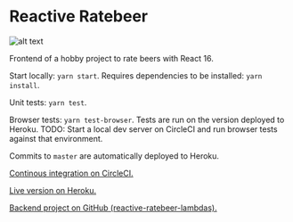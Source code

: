 # Reactive Ratebeer

![alt text](https://circleci.com/gh/topisark/reactive-ratebeer.png?&style=shield&circle-token=1989ca7311142115e17bbcc47e71cffa02f03a9f "CircleCI status")

Frontend of a hobby project to rate beers with React 16.

Start locally: `yarn start`. Requires dependencies to be installed: `yarn install`.

Unit tests: `yarn test`.

Browser tests: `yarn test-browser`. Tests are run on the version deployed to Heroku. TODO: Start a local dev server on CircleCI and run browser tests against that environment.

Commits to `master` are automatically deployed to Heroku.

[Continous integration on CircleCI.](https://circleci.com/gh/topisark/reactive-ratebeer)

[Live version on Heroku.](https://reactive-ratebeer.herokuapp.com/)

[Backend project on GitHub (reactive-ratebeer-lambdas).](https://github.com/topisark/reactive-ratebeer-lambdas)
